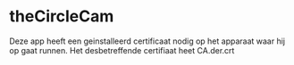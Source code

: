 # theCircleCam

Deze app heeft een geinstalleerd certificaat nodig op het apparaat waar hij op gaat runnen. Het desbetreffende certifiaat heet CA.der.crt
